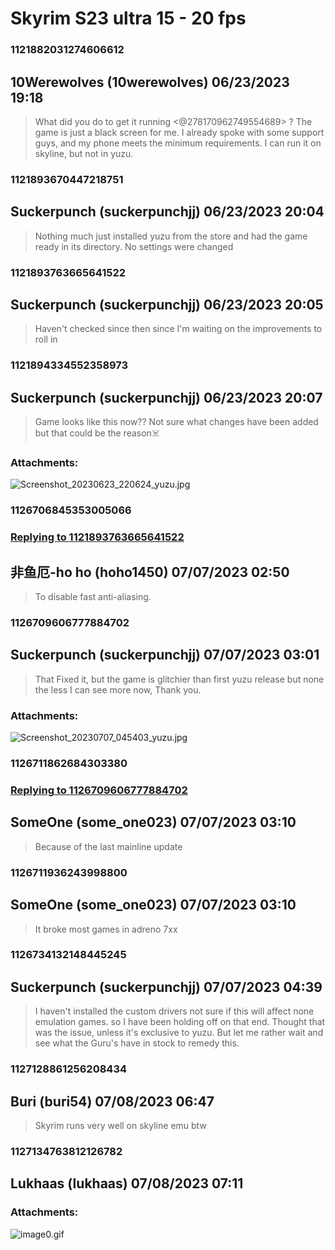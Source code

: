 # Skyrim S23 ultra 15 - 20 fps
### 1121882031274606612
## 10Werewolves (10werewolves) 06/23/2023 19:18 

> What did you do to get it running <@278170962749554689> ? The game is just a black screen for me. I already spoke with some support guys, and my phone meets the minimum requirements. I can run it on skyline, but not in yuzu.

### 1121893670447218751
## Suckerpunch (suckerpunchjj) 06/23/2023 20:04 

> Nothing much just installed yuzu from the store and had the game ready in its directory. No settings were changed

### 1121893763665641522
## Suckerpunch (suckerpunchjj) 06/23/2023 20:05 

> Haven't checked since then since I'm waiting on the improvements to roll in

### 1121894334552358973
## Suckerpunch (suckerpunchjj) 06/23/2023 20:07 

> Game looks like this now?? Not sure what changes have been added but that could be the reason☠️
### Attachments: 
![Screenshot_20230623_220624_yuzu.jpg](https://yuzudiscordbackup.s3.us-west-2.amazonaws.com/files-media/1121894334552358973_Screenshot_20230623_220624_yuzu.jpg)

### 1126706845353005066
### [Replying to 1121893763665641522](#1121893763665641522)
## 非鱼厄-ho ho (hoho1450) 07/07/2023 02:50 

> To disable fast anti-aliasing.

### 1126709606777884702
## Suckerpunch (suckerpunchjj) 07/07/2023 03:01 

> That Fixed it, but the game is glitchier than first yuzu release but none the less I can see more now, Thank you.
### Attachments: 
![Screenshot_20230707_045403_yuzu.jpg](https://yuzudiscordbackup.s3.us-west-2.amazonaws.com/files-media/1126709606777884702_Screenshot_20230707_045403_yuzu.jpg)

### 1126711862684303380
### [Replying to 1126709606777884702](#1126709606777884702)
## SomeOne (some_one023) 07/07/2023 03:10 

> Because of the last mainline update

### 1126711936243998800
## SomeOne (some_one023) 07/07/2023 03:10 

> It broke most games in adreno 7xx

### 1126734132148445245
## Suckerpunch (suckerpunchjj) 07/07/2023 04:39 

> I haven't installed the custom drivers not sure if this will affect none emulation games. so I have been holding off on that end. Thought that was the issue, unless it's exclusive to yuzu. But let me rather wait and see what the Guru's have in stock to remedy this.

### 1127128861256208434
## Buri (buri54) 07/08/2023 06:47 

> Skyrim runs very well on skyline emu btw

### 1127134763812126782
## Lukhaas (lukhaas) 07/08/2023 07:11 

> 
### Attachments: 
![image0.gif](https://yuzudiscordbackup.s3.us-west-2.amazonaws.com/files-media/1127134763812126782_image0.gif)

